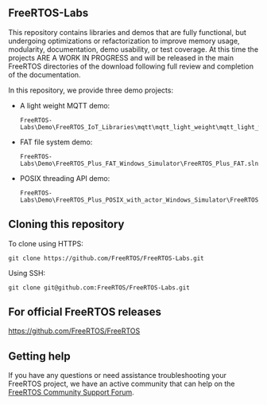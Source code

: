## FreeRTOS-Labs
This repository contains libraries and demos that are fully functional, but undergoing optimizations or refactorization to improve memory usage, modularity, documentation, demo usability, or test coverage.  At this time the projects ARE A WORK IN PROGRESS and will be released in the main FreeRTOS directories of the download following full review and completion of the documentation. 

In this repository, we provide three demo projects: 
- A light weight MQTT demo:
  ```
  FreeRTOS-Labs\Demo\FreeRTOS_IoT_Libraries\mqtt\mqtt_light_weight\mqtt_light_weight_demo.sln
  ```
- FAT file system demo: 
  ```
  FreeRTOS-Labs\Demo\FreeRTOS_Plus_FAT_Windows_Simulator\FreeRTOS_Plus_FAT.sln
  ```
- POSIX threading API demo:
  ```
  FreeRTOS-Labs\Demo\FreeRTOS_Plus_POSIX_with_actor_Windows_Simulator\FreeRTOS_Plus_POSIX_with_actor.sln
  ```

## Cloning this repository
To clone using HTTPS:
```
git clone https://github.com/FreeRTOS/FreeRTOS-Labs.git
```
Using SSH:
```
git clone git@github.com:FreeRTOS/FreeRTOS-Labs.git
```

## For official FreeRTOS releases
https://github.com/FreeRTOS/FreeRTOS

## Getting help
If you have any questions or need assistance troubleshooting your FreeRTOS project, we have an active community that can help on the [FreeRTOS Community Support Forum](https://forums.freertos.org).
